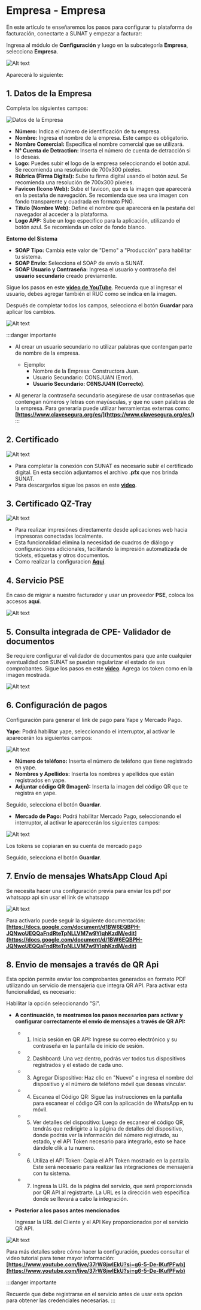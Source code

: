 
# Empresa - Empresa

En este artículo te enseñaremos los pasos para configurar tu plataforma de facturación, conectarte a SUNAT y empezar a facturar:

Ingresa al módulo de **Configuración** y luego en la subcategoría **Empresa**, selecciona **Empresa**.

![Alt text](img/empresaa1.jpg)

Aparecerá lo siguiente:

## 1. Datos de la Empresa  

Completa los siguientes campos:  

![Datos de la Empresa](img/datosempresaa2.jpg)  

* **Número:** Indica el número de identificación de tu empresa.  
* **Nombre:** Ingresa el nombre de la empresa. Este campo es obligatorio.  
* **Nombre Comercial:** Especifica el nombre comercial que se utilizará.  
* **N° Cuenta de Detraction:** Inserta el número de cuenta de detracción si lo deseas.  
* **Logo:** Puedes subir el logo de la empresa seleccionando el botón azul. Se recomienda una resolución de 700x300 píxeles.  
* **Rúbrica (Firma Digital):** Sube tu firma digital usando el botón azul. Se recomienda una resolución de 700x300 píxeles.  
* **Favicon (Icono Web):** Sube el favicon, que es la imagen que aparecerá en la pestaña de navegación. Se recomienda que sea una imagen con fondo transparente y cuadrada en formato PNG.  
* **Título (Nombre Web):** Define el nombre que aparecerá en la pestaña del navegador al acceder a la plataforma.  
* **Logo APP:** Sube un logo específico para la aplicación, utilizando el botón azul. Se recomienda un color de fondo blanco.  

**Entorno del Sistema**  

* **SOAP Tipo:** Cambia este valor de "Demo" a "Producción" para habilitar tu sistema.  
* **SOAP Envío:** Selecciona el SOAP de envío a SUNAT.  
* **SOAP Usuario y Contraseña:** Ingresa el usuario y contraseña del **usuario secundario** creado previamente. 

Sigue los pasos en este **[video de YouTube](https://www.youtube.com/watch?v=PZ028aDpR3A&ab_channel=DigitalBuho)**. Recuerda que al ingresar el usuario, debes agregar también el RUC como se indica en la imagen.  

Después de completar todos los campos, selecciona el botón **Guardar** para aplicar los cambios.

![Alt text](img/datosempresaa3.jpg)

:::danger importante

* Al crear un usuario secundario no utilizar palabras que contengan parte de nombre
de la empresa.

  * Ejemplo:
    * Nombre de la Empresa: Constructora Juan.
    * Usuario Secundario: CONSJUAN (Error).
    * **Usuario Secundario: C6NSJU4N (Correcto)**.
* Al generar la contraseña secundario asegúrese de usar contraseñas que
contengan números y letras con mayúsculas, y que no usen palabras de la
empresa. Para generarla puede utilizar herramientas externas como: **[https://www.clavesegura.org/es/](https://www.clavesegura.org/es/)**
:::

## 2.  Certificado

![Alt text](img/reportecertificado.jpg)

* Para completar la conexión con SUNAT es necesario subir el certificado digital. En esta sección adjuntamos el archivo **.pfx** que nos brinda SUNAT.
* Para descargarlos sigue los pasos en este  **[video](https://www.youtube.com/watch?v=N8fse05yda8&ab_channel=DigitalBuho)**.

## 3.  Certificado QZ-Tray

![Alt text](img/Certificado_QZ.jpg)

* Para realizar impresiónes directamente desde aplicaciones web hacia impresoras conectadas localmente.
* Esta funcionalidad elimina la necesidad de cuadros de diálogo y configuraciones adicionales, facilitando la impresión automatizada de tickets, etiquetas y otros documentos.
* Como realizar la configuracion **[Aquí](https://fastura.github.io/documentacion/guias-adicionales/Generar-Certificado-QZ-Tray)**.

## 4.  Servicio PSE

En caso de migrar a nuestro facturador y usar un proveedor **PSE**, coloca los accesos **aquí**.

![Alt text](img/datosempresaa5.jpg)

## 5.  Consulta integrada de CPE- Validador de documentos

Se requiere configurar el validador de documentos para que ante cualquier eventualidad con SUNAT se puedan regularizar el estado de sus comprobantes. Sigue los pasos en este **[video](https://www.youtube.com/watch?v=6YqtOrIjaDY&t=3s&ab_channel=DigitalBuho)**. Agrega los token como en la imagen mostrada.

![Alt text](img/datosempresaa4.jpg)

## 6. Configuración de pagos

Configuración para generar el link de pago para Yape y Mercado Pago.

**Yape:** Podrá habilitar yape, seleccionando el interruptor, al activar le aparecerán los siguientes campos:

![Alt text](img/datosempresaa66.jpg)

* **Número de teléfono:** Inserta el número de teléfono que tiene registrado en yape.
* **Nombres y Apellidos:** Inserta los nombres y apellidos que están registrados en yape.
* **Adjuntar código QR (Imagen):** Inserta la imagen del código QR que te registra en yape.

Seguido, selecciona el botón **Guardar**.

* **Mercado de Pago:** Podrá habilitar Mercado Pago, seleccionando el interruptor, al activar le aparecerán los siguientes campos:

![Alt text](img/mercadolibre.jpg)

Los tokens se copiaran en su cuenta de mercado pago

Seguido, selecciona el botón **Guardar**.

## 7.  Envío de mensajes WhatsApp Cloud Api

Se necesita hacer una configuración previa para enviar los pdf por whatsapp api sin usar el link de whatsapp

![Alt text](img/datosempresaa22.jpg)

Para activarlo puede seguir la siguiente documentación: **[https://docs.google.com/document/d1BW6EQBPH-JQNwoUEQQaFndRteTpNLLVM7w9YIqhKzdM/edit](https://docs.google.com/document/d/1BW6EQBPH-JQNwoUEQQaFndRteTpNLLVM7w9YIqhKzdM/edit)**

## 8.  Envio de mensajes a través de QR Api

Esta opción permite enviar los comprobantes generados en formato PDF utilizando un servicio de mensajería que integra QR API. Para activar esta funcionalidad, es necesario:

  Habilitar la opción seleccionando "Sí".

* **A continuación, te mostramos los pasos necesarios para activar y configurar correctamente el envío de mensajes a través de QR API:**
    * 1. Inicia sesión en QR API: Ingrese su correo electrónico y su contraseña en la pantalla de inicio de sesión.

    * 2. Dashboard: Una vez dentro, podrás ver todos tus dispositivos registrados y el estado de cada uno.

    * 3. Agregar Dispositivo: Haz clic en "Nuevo" e ingresa el nombre del dispositivo y el número de teléfono móvil que deseas vincular.

    * 4. Escanea el Código QR: Sigue las instrucciones en la pantalla para escanear el código QR con la aplicación de WhatsApp en tu móvil.

    * 5. Ver detalles del dispositivo: Luego de escanear el código QR, tendrás que redirigirte a la página de detalles del dispositivo, donde podrás ver la información del número registrado, su estado, y el API Token necesario para integrarlo, esto se hace dándole clik a tu numero.

    * 6. Utiliza el API Token: Copia el API Token mostrado en la pantalla. Este será necesario para realizar las integraciones de mensajería con tu sistema.

    * 7. Ingresa la URL de la página del servicio, que será proporcionada por QR API al registrarte. La URL es la dirección web específica donde se llevará a cabo la integración.

* **Posterior a los pasos antes mencionados**

  Ingresar la URL del Cliente y el API Key proporcionados por el servicio QR API.

![Alt text](img/datosempresaa33.jpg)

Para más detalles sobre cómo hacer la configuración, puedes consultar el video tutorial para tener mayor información:
**[https://www.youtube.com/live/37rW8jwIEkU?si=g6-5-De-IKufPFwb](https://www.youtube.com/live/37rW8jwIEkU?si=g6-5-De-IKufPFwb)**

:::danger importante

Recuerde que debe registrarse en el servicio antes de usar esta opción para obtener las credenciales necesarias.
:::



